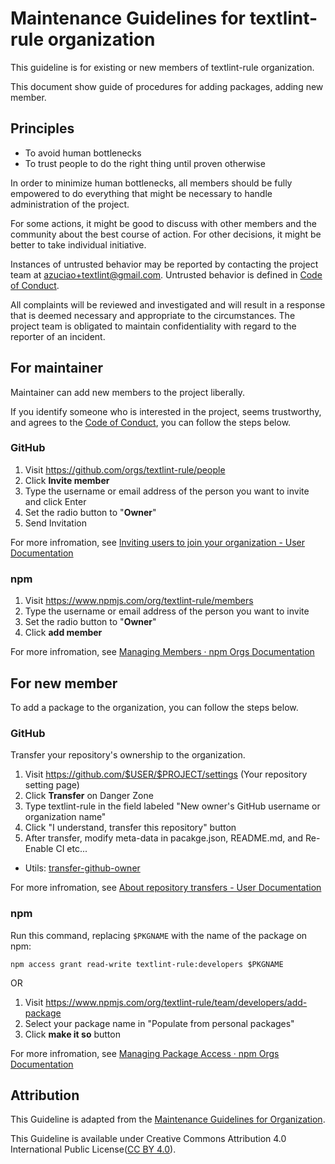 # Maintenance Guidelines for textlint-rule organization

This guideline is for existing or new members of textlint-rule organization.

This document show guide of procedures for adding packages, adding new member.

## Principles

- To avoid human bottlenecks
- To trust people to do the right thing until proven otherwise

In order to minimize human bottlenecks, all members should be fully empowered to do everything that might be necessary to handle administration of the project.

For some actions, it might be good to discuss with other members and the community about the best course of action.
For other decisions, it might be better to take individual initiative.

Instances of untrusted behavior may be reported by contacting the project team at azuciao+textlint@gmail.com. 
Untrusted behavior is defined in [Code of Conduct][].

All complaints will be reviewed and investigated and will result in a response that is deemed necessary and appropriate to the circumstances. The project team is obligated to maintain confidentiality with regard to the reporter of an incident.

## For maintainer

Maintainer can add new members to the project liberally.

If you identify someone who is interested in the project, seems trustworthy, and agrees to the [Code of Conduct][], you can follow the steps below.

### GitHub

1. Visit <https://github.com/orgs/textlint-rule/people>
2. Click **Invite member**
3. Type the username or email address of the person you want to invite and click Enter
4. Set the radio button to "**Owner**"
5. Send Invitation

For more infromation, see [Inviting users to join your organization - User Documentation](https://help.github.com/articles/inviting-users-to-join-your-organization/)

### npm

1. Visit <https://www.npmjs.com/org/textlint-rule/members>
2. Type the username or email address of the person you want to invite
3. Set the radio button to "**Owner**"
4. Click **add member**

For more infromation, see [Managing Members · npm Orgs Documentation](https://www.npmjs.com/docs/orgs/managing-members.html)

## For new member

To add a package to the organization, you can follow the steps below.

### GitHub

Transfer your repository's ownership to the organization.

1. Visit <https://github.com/$USER/$PROJECT/settings> (Your repository setting page)
2. Click **Transfer** on Danger Zone
3. Type textlint-rule in the field labeled "New owner's GitHub username or organization name"
4. Click "I understand, transfer this repository" button
5. After transfer, modify meta-data in pacakge.json, README.md, and Re-Enable CI etc...
  - Utils: [transfer-github-owner](https://github.com/azu/transfer-github-owner "transfer-github-owner")

For more infromation, see [About repository transfers - User Documentation](https://help.github.com/articles/about-repository-transfers/)

### npm

Run this command, replacing `$PKGNAME` with the name of the package on npm:

```shell-session
npm access grant read-write textlint-rule:developers $PKGNAME
```

OR

1. Visit <https://www.npmjs.com/org/textlint-rule/team/developers/add-package>
2. Select your package name in "Populate from personal packages"
3. Click **make it so** button

For more infromation, see [Managing Package Access · npm Orgs Documentation](https://www.npmjs.com/docs/orgs/managing-package-access.html)

## Attribution

This Guideline is adapted from the [Maintenance Guidelines for Organization](https://maintenance-guidelines-for-organization.github.io/).

This Guideline is available under Creative Commons Attribution 4.0 International Public License([CC BY 4.0](https://creativecommons.org/licenses/by/4.0/)).

[Code of Conduct]: ./CODE_OF_CONDUCT.md
